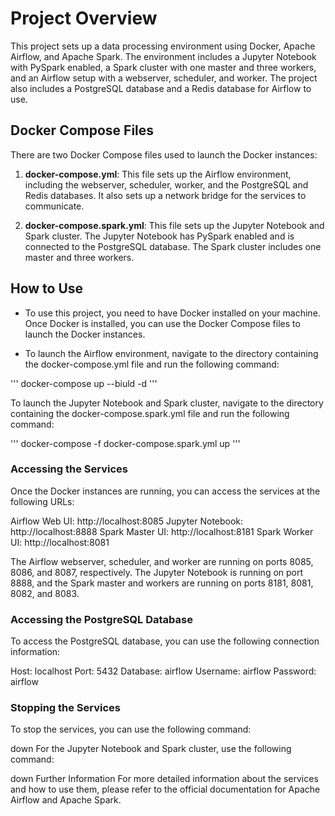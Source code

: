 # Project Overview

This project sets up a data processing environment using Docker, Apache Airflow, and Apache Spark. The environment includes a Jupyter Notebook with PySpark enabled, a Spark cluster with one master and three workers, and an Airflow setup with a webserver, scheduler, and worker. The project also includes a PostgreSQL database and a Redis database for Airflow to use.

## Docker Compose Files

There are two Docker Compose files used to launch the Docker instances:

1. **docker-compose.yml**: This file sets up the Airflow environment, including the webserver, scheduler, worker, and the PostgreSQL and Redis databases. It also sets up a network bridge for the services to communicate.

2. **docker-compose.spark.yml**: This file sets up the Jupyter Notebook and Spark cluster. The Jupyter Notebook has PySpark enabled and is connected to the PostgreSQL database. The Spark cluster includes one master and three workers.

## How to Use

- To use this project, you need to have Docker installed on your machine. Once Docker is installed, you can use the Docker Compose files to launch the Docker instances.

- To launch the Airflow environment, navigate to the directory containing the docker-compose.yml file and run the following command:

''' 
docker-compose up --biuld -d
'''


To launch the Jupyter Notebook and Spark cluster, navigate to the directory containing the docker-compose.spark.yml file and run the following command:

'''
docker-compose -f docker-compose.spark.yml up
'''


### Accessing the Services

Once the Docker instances are running, you can access the services at the following URLs:

Airflow Web UI: http://localhost:8085
Jupyter Notebook: http://localhost:8888
Spark Master UI: http://localhost:8181
Spark Worker UI: http://localhost:8081

The Airflow webserver, scheduler, and worker are running on ports 8085, 8086, and 8087, respectively. The Jupyter Notebook is running on port 8888, and the Spark master and workers are running on ports 8181, 8081, 8082, and 8083.

### Accessing the PostgreSQL Database

To access the PostgreSQL database, you can use the following connection information:

Host: localhost
Port: 5432
Database: airflow
Username: airflow
Password: airflow



### Stopping the Services

To stop the services, you can use the following command:

down
For the Jupyter Notebook and Spark cluster, use the following command:

down
Further Information
For more detailed information about the services and how to use them, please refer to the official documentation for Apache Airflow and Apache Spark.